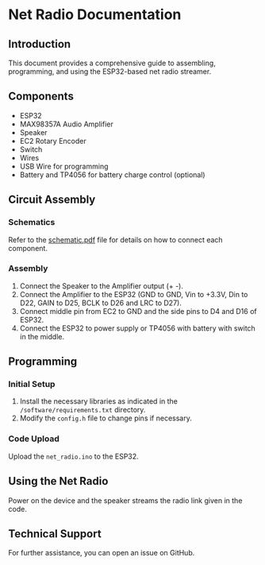 # Net Radio Documentation

## Introduction
This document provides a comprehensive guide to assembling, programming, and using the ESP32-based net radio streamer.

## Components
- ESP32
- MAX98357A Audio Amplifier
- Speaker
- EC2 Rotary Encoder
- Switch
- Wires
- USB Wire for programming
- Battery and TP4056 for battery charge control (optional)

## Circuit Assembly
### Schematics
Refer to the [schematic.pdf](../hardware/schematics/Net_Radio_schematic.pdf) file for details on how to connect each component.

### Assembly
1. Connect the Speaker to the Amplifier output (+  -).
2. Connect the Amplifier to the ESP32 (GND to GND, Vin to +3.3V, Din to D22, GAIN to D25, BCLK to D26 and LRC to D27).
3. Connect middle pin from EC2 to GND and the side pins to D4 and D16 of ESP32.
4. Connect the ESP32 to power supply or TP4056 with battery with switch in the middle.

## Programming
### Initial Setup
1. Install the necessary libraries as indicated in the `/software/requirements.txt` directory.
2. Modify the `config.h` file to change pins if necessary.

### Code Upload
Upload the `net_radio.ino` to the ESP32.

## Using the Net Radio
Power on the device and the speaker streams the radio link given in the code.

## Technical Support
For further assistance, you can open an issue on GitHub.

